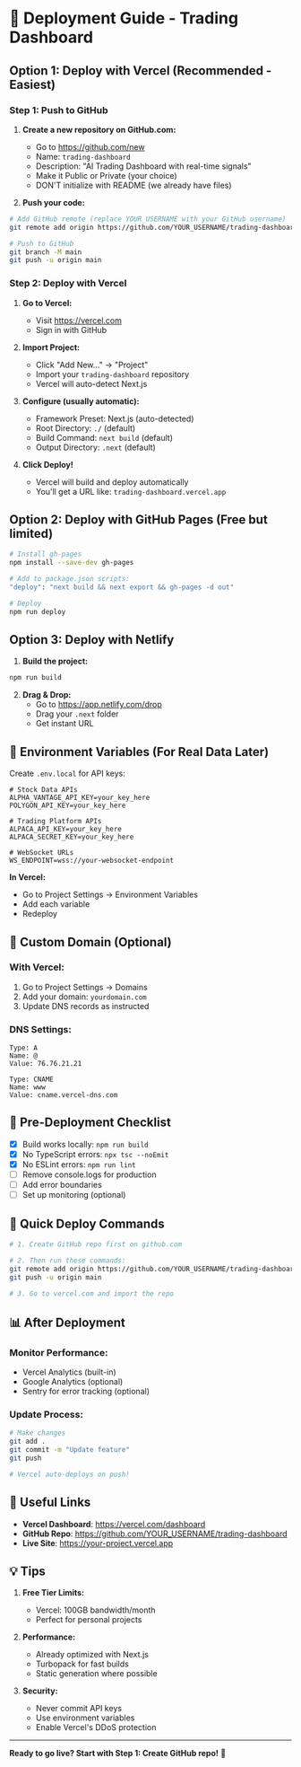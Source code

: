 # 🚀 Deployment Guide - Trading Dashboard

## Option 1: Deploy with Vercel (Recommended - Easiest)

### Step 1: Push to GitHub

1. **Create a new repository on GitHub.com:**
   - Go to https://github.com/new
   - Name: `trading-dashboard`
   - Description: "AI Trading Dashboard with real-time signals"
   - Make it Public or Private (your choice)
   - DON'T initialize with README (we already have files)

2. **Push your code:**
```bash
# Add GitHub remote (replace YOUR_USERNAME with your GitHub username)
git remote add origin https://github.com/YOUR_USERNAME/trading-dashboard.git

# Push to GitHub
git branch -M main
git push -u origin main
```

### Step 2: Deploy with Vercel

1. **Go to Vercel:**
   - Visit https://vercel.com
   - Sign in with GitHub

2. **Import Project:**
   - Click "Add New..." → "Project"
   - Import your `trading-dashboard` repository
   - Vercel will auto-detect Next.js

3. **Configure (usually automatic):**
   - Framework Preset: Next.js (auto-detected)
   - Root Directory: `./` (default)
   - Build Command: `next build` (default)
   - Output Directory: `.next` (default)

4. **Click Deploy!**
   - Vercel will build and deploy automatically
   - You'll get a URL like: `trading-dashboard.vercel.app`

## Option 2: Deploy with GitHub Pages (Free but limited)

```bash
# Install gh-pages
npm install --save-dev gh-pages

# Add to package.json scripts:
"deploy": "next build && next export && gh-pages -d out"

# Deploy
npm run deploy
```

## Option 3: Deploy with Netlify

1. **Build the project:**
```bash
npm run build
```

2. **Drag & Drop:**
   - Go to https://app.netlify.com/drop
   - Drag your `.next` folder
   - Get instant URL

## 🔐 Environment Variables (For Real Data Later)

Create `.env.local` for API keys:
```env
# Stock Data APIs
ALPHA_VANTAGE_API_KEY=your_key_here
POLYGON_API_KEY=your_key_here

# Trading Platform APIs
ALPACA_API_KEY=your_key_here
ALPACA_SECRET_KEY=your_key_here

# WebSocket URLs
WS_ENDPOINT=wss://your-websocket-endpoint
```

**In Vercel:**
- Go to Project Settings → Environment Variables
- Add each variable
- Redeploy

## 📱 Custom Domain (Optional)

### With Vercel:
1. Go to Project Settings → Domains
2. Add your domain: `yourdomain.com`
3. Update DNS records as instructed

### DNS Settings:
```
Type: A
Name: @
Value: 76.76.21.21

Type: CNAME
Name: www
Value: cname.vercel-dns.com
```

## 🚨 Pre-Deployment Checklist

- [x] Build works locally: `npm run build`
- [x] No TypeScript errors: `npx tsc --noEmit`
- [x] No ESLint errors: `npm run lint`
- [ ] Remove console.logs for production
- [ ] Add error boundaries
- [ ] Set up monitoring (optional)

## 🎯 Quick Deploy Commands

```bash
# 1. Create GitHub repo first on github.com

# 2. Then run these commands:
git remote add origin https://github.com/YOUR_USERNAME/trading-dashboard.git
git push -u origin main

# 3. Go to vercel.com and import the repo
```

## 📊 After Deployment

### Monitor Performance:
- Vercel Analytics (built-in)
- Google Analytics (optional)
- Sentry for error tracking (optional)

### Update Process:
```bash
# Make changes
git add .
git commit -m "Update feature"
git push

# Vercel auto-deploys on push!
```

## 🔗 Useful Links

- **Vercel Dashboard**: https://vercel.com/dashboard
- **GitHub Repo**: https://github.com/YOUR_USERNAME/trading-dashboard
- **Live Site**: https://your-project.vercel.app

## 💡 Tips

1. **Free Tier Limits:**
   - Vercel: 100GB bandwidth/month
   - Perfect for personal projects

2. **Performance:**
   - Already optimized with Next.js
   - Turbopack for fast builds
   - Static generation where possible

3. **Security:**
   - Never commit API keys
   - Use environment variables
   - Enable Vercel's DDoS protection

---

**Ready to go live? Start with Step 1: Create GitHub repo!** 🚀